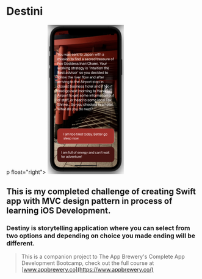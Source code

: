
#  Destini


p float="right">
  <img src="../Destini/My_Destiny.png" width="200"/>
  ## This is my completed challenge of creating Swift app with MVC design pattern in process of learning iOS Development.
  ### Destiny is storytelling application where you can select from two options and depending on choice you made ending will be different.
</p>







>This is a companion project to The App Brewery's Complete App Development Bootcamp, check out the full course at [www.appbrewery.co](https://www.appbrewery.co/)

